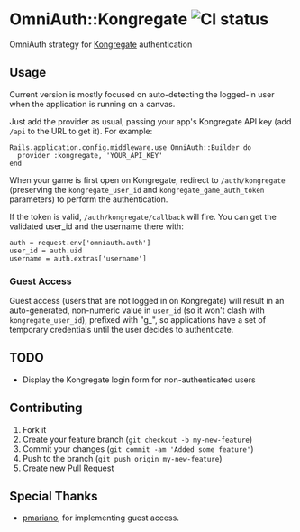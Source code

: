 # OmniAuth::Kongregate ![CI status](https://secure.travis-ci.org/uken/omniauth-kongregate.png)

OmniAuth strategy for [Kongregate](http://www.kongregate.com) authentication

## Usage

Current version is mostly focused on auto-detecting the logged-in user when the application is running on a canvas.

Just add the provider as usual, passing your app's Kongregate API key (add `/api` to the URL to get it). For example:

    Rails.application.config.middleware.use OmniAuth::Builder do
      provider :kongregate, 'YOUR_API_KEY'
    end

When your game is first open on Kongregate, redirect to `/auth/kongregate` (preserving the `kongregate_user_id` and `kongregate_game_auth_token` parameters) to perform the authentication.

If the token is valid, `/auth/kongregate/callback` will fire. You can get the validated user_id and the username there with:

    auth = request.env['omniauth.auth']
    user_id = auth.uid
    username = auth.extras['username']
    
### Guest Access

Guest access (users that are not logged in on Kongregate) will result in an auto-generated, non-numeric value in `user_id` (so it won't clash with `kongregate_user_id`), prefixed with "g_", so applications have a set of temporary credentials until the user decides to authenticate.

## TODO

- Display the Kongregate login form for non-authenticated users


## Contributing

1. Fork it
2. Create your feature branch (`git checkout -b my-new-feature`)
3. Commit your changes (`git commit -am 'Added some feature'`)
4. Push to the branch (`git push origin my-new-feature`)
5. Create new Pull Request

## Special Thanks

- [pmariano](http://github.com/pmariano), for implementing guest access.
